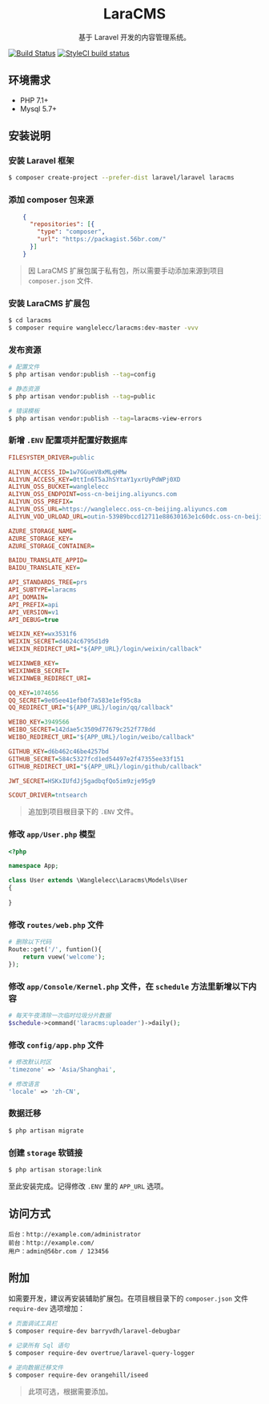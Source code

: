 <h1 align="center"> LaraCMS </h1>

<p align="center">  基于 Laravel 开发的内容管理系统。</p>


[![Build Status](https://travis-ci.org/wanglelecc/laracms.svg?branch=master)](https://travis-ci.org/wanglelecc/laracms)
[![StyleCI build status](https://github.styleci.io/repos/152737755/shield)](https://github.styleci.io/)

## 环境需求
- PHP 7.1+
- Mysql 5.7+

## 安装说明

### 安装 Laravel 框架

```bash
$ composer create-project --prefer-dist laravel/laravel laracms
```

### 添加 composer 包来源
```json
    {
      "repositories": [{
        "type": "composer",
        "url": "https://packagist.56br.com/"
      }]
    }
```
> 因 LaraCMS 扩展包属于私有包，所以需要手动添加来源到项目 `composer.json` 文件.

### 安装 LaraCMS 扩展包
```bash
$ cd laracms
$ composer require wanglelecc/laracms:dev-master -vvv
```

### 发布资源
```bash
# 配置文件
$ php artisan vendor:publish --tag=config

# 静态资源
$ php artisan vendor:publish --tag=public

# 错误模板
$ php artisan vendor:publish --tag=laracms-view-errors
```

### 新增 `.ENV` 配置项并配置好数据库
```ini
FILESYSTEM_DRIVER=public

ALIYUN_ACCESS_ID=1w7GGueV8xMLqHMw
ALIYUN_ACCESS_KEY=0ttIn6T5aJhSYtaY1yxrUyPdWPj0XD
ALIYUN_OSS_BUCKET=wanglelecc
ALIYUN_OSS_ENDPOINT=oss-cn-beijing.aliyuncs.com
ALIYUN_OSS_PREFIX=
ALIYUN_OSS_URL=https://wanglelecc.oss-cn-beijing.aliyuncs.com
ALIYUN_VOD_URLOAD_URL=outin-53989bccd12711e88630163e1c60dc.oss-cn-beijing.aliyuncs.com

AZURE_STORAGE_NAME=
AZURE_STORAGE_KEY=
AZURE_STORAGE_CONTAINER=

BAIDU_TRANSLATE_APPID=
BAIDU_TRANSLATE_KEY=

API_STANDARDS_TREE=prs
API_SUBTYPE=laracms
API_DOMAIN=
API_PREFIX=api
API_VERSION=v1
API_DEBUG=true

WEIXIN_KEY=wx3531f6
WEIXIN_SECRET=d4624c6795d1d9
WEIXIN_REDIRECT_URI="${APP_URL}/login/weixin/callback"

WEIXINWEB_KEY=
WEIXINWEB_SECRET=
WEIXINWEB_REDIRECT_URI=

QQ_KEY=1074656
QQ_SECRET=9e05ee41efb0f7a583e1ef95c8a
QQ_REDIRECT_URI="${APP_URL}/login/qq/callback"

WEIBO_KEY=3949566
WEIBO_SECRET=142dae5c3509d77679c252f778dd
WEIBO_REDIRECT_URI="${APP_URL}/login/weibo/callback"

GITHUB_KEY=d6b462c46be4257bd
GITHUB_SECRET=584c5327fcd1ed54497e2f47355ee33f151
GITHUB_REDIRECT_URI="${APP_URL}/login/github/callback"

JWT_SECRET=HSKxIUfdJj5gadbqfQo5im9zje95g9

SCOUT_DRIVER=tntsearch
```
> 追加到项目根目录下的 `.ENV` 文件。

### 修改 `app/User.php` 模型
```php
<?php

namespace App;

class User extends \Wanglelecc\Laracms\Models\User
{
    
}
```

### 修改 `routes/web.php` 文件
```php
# 删除以下代码
Route::get('/', funtion(){ 
	return vuew('welcome'); 
});
```

### 修改 `app/Console/Kernel.php` 文件，在 `schedule` 方法里新增以下内容
```php
# 每天午夜清除一次临时垃圾分片数据
$schedule->command('laracms:uploader')->daily();
```

### 修改 `config/app.php` 文件
```php
# 修改默认时区
'timezone' => 'Asia/Shanghai',

# 修改语言
'locale' => 'zh-CN',
```

### 数据迁移
```bash
$ php artisan migrate
```

### 创建 `storage` 软链接
```bash
$ php artisan storage:link
```

至此安装完成。记得修改 `.ENV` 里的 `APP_URL` 选项。

## 访问方式
```text
后台：http://example.com/administrator
前台：http://example.com/
用户：admin@56br.com / 123456
```

## 附加
如需要开发，建议再安装辅助扩展包。在项目根目录下的 `composer.json` 文件 `require-dev` 选项增加：
```bash
# 页面调试工具栏
$ composer require-dev barryvdh/laravel-debugbar

# 记录所有 Sql 语句
$ composer require-dev overtrue/laravel-query-logger

# 逆向数据迁移文件
$ composer require-dev orangehill/iseed
```
> 此项可选，根据需要添加。
